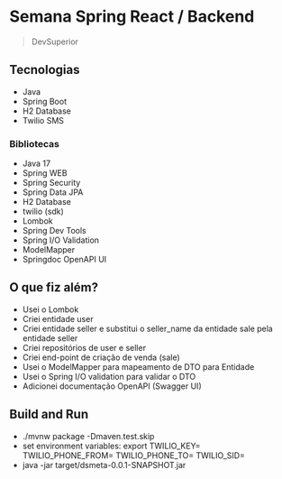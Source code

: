 # Semana Spring React / Backend

> DevSuperior

## Tecnologias

- Java
- Spring Boot
- H2 Database
- Twilio SMS

### Bibliotecas

- Java 17
- Spring WEB
- Spring Security
- Spring Data JPA
- H2 Database
- twilio (sdk)
- Lombok
- Spring Dev Tools
- Spring I/O Validation
- ModelMapper
- Springdoc OpenAPI UI

## O que fiz além?

- Usei o Lombok
- Criei entidade user
- Criei entidade seller e substitui o seller_name da entidade sale pela entidade seller
- Criei repositórios de user e seller
- Criei end-point de criação de venda (sale)
- Usei o ModelMapper para mapeamento de DTO para Entidade
- Usei o Spring I/O validation para validar o DTO
- Adicionei documentação OpenAPI (Swagger UI)

## Build and Run

- ./mvnw package -Dmaven.test.skip
- set environment variables: export TWILIO_KEY= TWILIO_PHONE_FROM= TWILIO_PHONE_TO= TWILIO_SID=
- java -jar target/dsmeta-0.0.1-SNAPSHOT.jar
